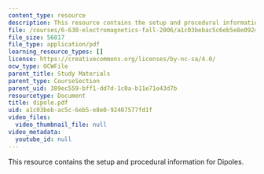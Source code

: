 ```yaml
---
content_type: resource
description: This resource contains the setup and procedural information for Dipoles.
file: /courses/6-630-electromagnetics-fall-2006/a1c03bebac5c6eb5e8e092407577fd1f_dipole.pdf
file_size: 56817
file_type: application/pdf
learning_resource_types: []
license: https://creativecommons.org/licenses/by-nc-sa/4.0/
ocw_type: OCWFile
parent_title: Study Materials
parent_type: CourseSection
parent_uid: 389ec559-bff1-dd7d-1c0a-b11e71e43d7b
resourcetype: Document
title: dipole.pdf
uid: a1c03beb-ac5c-6eb5-e8e0-92407577fd1f
video_files:
  video_thumbnail_file: null
video_metadata:
  youtube_id: null
---
```

This resource contains the setup and procedural information for Dipoles.